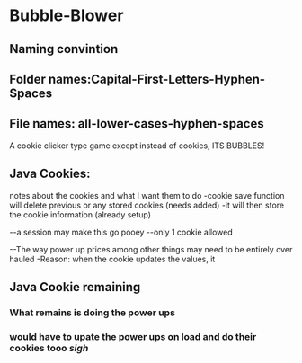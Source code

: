 # Bubble-Blower
## Naming convintion
## Folder names:Capital-First-Letters-Hyphen-Spaces
## File names: all-lower-cases-hyphen-spaces
A cookie clicker type game except instead of cookies, ITS BUBBLES!


## Java Cookies:
notes about the cookies and what I want them to do
-cookie save function will delete previous or any stored cookies (needs added)
-it will then store the cookie information (already setup)

--a session may make this go pooey
--only 1 cookie allowed  

--The way power up prices among other things may need to be entirely over hauled 
-Reason: when the cookie updates the values,  it


## Java Cookie remaining
### What remains is doing the power ups 
### would have to upate the power ups on load and do their cookies tooo *sigh*